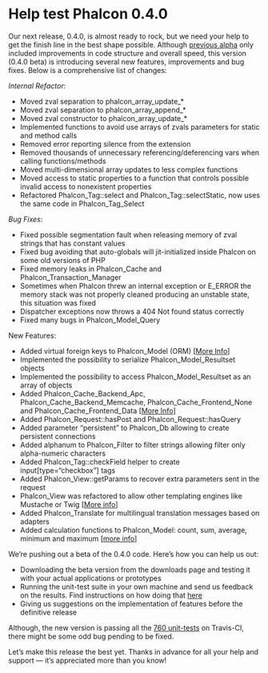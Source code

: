 <!--
slug: help-test-phalcon-0-4-0
date: Sun May 27 2012 02:48:00 GMT-0400 (EDT)
tags: php, frameworks, test, help
title: Help test Phalcon 0.4.0
id: 23849400049
link: http://blog.phalconphp.com/post/23849400049/help-test-phalcon-0-4-0
raw: {"blog_name":"phalconphp","id":23849400049,"post_url":"http://blog.phalconphp.com/post/23849400049/help-test-phalcon-0-4-0","slug":"help-test-phalcon-0-4-0","type":"text","date":"2012-05-27 06:48:00 GMT","timestamp":1338101280,"state":"published","format":"html","reblog_key":"QWCCBTCD","tags":["php","frameworks","test","help"],"short_url":"http://tmblr.co/Z6PumvMDYFRn","highlighted":[],"note_count":0,"source_url":"https://github.com/phalcon/cphalcon","source_title":"github.com","title":"Help test Phalcon 0.4.0","body":"<p>Our next release, 0.4.0, is almost ready to rock, but we need your help to get the finish line in the best shape possible. Although <a href=\"http://blog.phalconphp.com/post/23111713730/introducing-phalcon-0-4-0-alpha\">previous alpha</a> only included improvements in code structure and overall speed, this version (0.4.0 beta) is introducing several new features, improvements and bug fixes. Below is a comprehensive list of changes:</p>\n<p><em>Internal Refactor:</em></p>\n<ul><li>Moved zval separation to phalcon_array_update_*</li>\n<li>Moved zval separation to phalcon_array_append_*</li>\n<li>Moved zval constructor to phalcon_array_update_*</li>\n<li>Implemented functions to avoid use arrays of zvals parameters for static and method calls</li>\n<li>Removed error reporting silence from the extension</li>\n<li>Removed thousands of unnecessary referencing/deferencing vars when calling functions/methods</li>\n<li>Moved multi-dimensional array updates to less complex functions</li>\n<li>Moved access to static properties to a function that controls possible invalid access to <span class=\"correction  alternate\" id=\"GingerWidget-correction-0\">nonexistent</span> properties</li>\n<li>Refactored Phalcon_Tag::select and Phalcon_Tag::selectStatic, now uses the same code in Phalcon_Tag_Select</li>\n</ul><p><em>Bug Fixes</em>:</p>\n<ul><li>Fixed possible segmentation fault when releasing memory of zval strings that has constant values</li>\n<li>Fixed bug avoiding that auto-globals will jit-initialized inside Phalcon on some old versions of PHP</li>\n<li>Fixed memory leaks in Phalcon_Cache and Phalcon_Transaction_Manager</li>\n<li>Sometimes when Phalcon threw<span class=\"st\"></span> an internal exception or E_ERROR the memory stack was not properly cleaned producing an unstable state, this situation was fixed</li>\n<li>Dispatcher exceptions now throws a 404 Not found status correctly</li>\n<li>Fixed many bugs in Phalcon_Model_Query</li>\n</ul><p>New Features:</p>\n<ul><li>Added virtual foreign keys to Phalcon_Model (ORM) [<a href=\"http://phalconphp.com/documentation/models#virtual-fkeys\">More Info</a>]</li>\n<li>Implemented the possibility to serialize Phalcon_Model_Resultset objects</li>\n<li>Implemented the possibility to access Phalcon_Model_Resultset as an array of objects</li>\n<li>Added Phalcon_Cache_Backend_Apc, Phalcon_Cache_Backend_Memcache, Phalcon_Cache_Frontend_None and Phalcon_Cache_Frontend_Data [<a href=\"http://phalconphp.com/documentation/cache\">More Info</a>]</li>\n<li>Added Phalcon_Request::hasPost and Phalcon_Request::hasQuery</li>\n<li>Added parameter &ldquo;persistent&rdquo; to Phalcon_Db allowing to create persistent connections</li>\n<li>Added alphanum to Phalcon_Filter to filter strings allowing filter only alpha-numeric characters</li>\n<li>Added Phalcon_Tag::checkField helper to create input[type=&ldquo;checkbox&rdquo;] tags</li>\n<li>Added Phalcon_View::getParams to recover extra parameters sent in the request</li>\n<li>Phalcon_View was refactored to allow other templating engines like Mustache or Twig [<a href=\"http://phalconphp.com/documentation/views#engines\">More info</a>]</li>\n<li>Added Phalcon_Translate for multilingual translation messages based on adapters</li>\n<li>Added calculation functions to Phalcon_Model: count, sum, average, minimum and maximum [<a href=\"http://phalconphp.com/documentation/models#calculations\">more info</a>]</li>\n</ul><p>We’re pushing out a beta of the 0.4.0 code. Here’s how you can help us out:</p>\n<ul><li>Downloading the beta version from the downloads page and testing it with your actual applications or prototypes</li>\n<li>Running the unit-test suite in your own machine and send us feedback on the results. Find instructions on how doing that <a href=\"https://github.com/phalcon/cphalcon/tree/master/unit-tests\">here</a></li>\n<li>Giving us suggestions on the implementation of features before the definitive release</li>\n</ul><p>Although, the new version is passing all the <a href=\"http://travis-ci.org/#!/phalcon/cphalcon/builds/1445961\">760 unit-tests</a> on Travis-CI, there might be some odd bug pending to be fixed.</p>\n<p>Let&rsquo;s make this release the best yet. Thanks in advance for all your help and support — it’s appreciated more than you know!</p>","reblog":{"tree_html":"","comment":"<p>Our next release, 0.4.0, is almost ready to rock, but we need your help to get the finish line in the best shape possible.&nbsp;Although <a href=\"http://blog.phalconphp.com/post/23111713730/introducing-phalcon-0-4-0-alpha\">previous alpha</a> only included improvements in code structure and overall speed, this version (0.4.0 beta) is introducing several new features, improvements and bug fixes. Below is a comprehensive list of changes:</p>\n<p><em>Internal Refactor:</em></p>\n<ul><li>Moved zval separation to phalcon_array_update_*</li>\n<li>Moved zval separation to phalcon_array_append_*</li>\n<li>Moved zval constructor to phalcon_array_update_*</li>\n<li>Implemented functions to avoid use arrays of zvals parameters for static and method calls</li>\n<li>Removed error reporting silence from the extension</li>\n<li>Removed thousands of unnecessary referencing/deferencing vars when calling functions/methods</li>\n<li>Moved multi-dimensional array updates to less complex functions</li>\n<li>Moved access to static properties to a function that controls possible invalid access to <span class=\"correction  alternate\" id=\"GingerWidget-correction-0\">nonexistent</span> properties</li>\n<li>Refactored Phalcon_Tag::select and Phalcon_Tag::selectStatic, now uses the same code in Phalcon_Tag_Select</li>\n</ul><p><em>Bug Fixes</em>:</p>\n<ul><li>Fixed possible segmentation fault when releasing memory of zval strings that has constant values</li>\n<li>Fixed bug avoiding that auto-globals will jit-initialized inside Phalcon on some old versions of PHP</li>\n<li>Fixed memory leaks in Phalcon_Cache and Phalcon_Transaction_Manager</li>\n<li>Sometimes when Phalcon threw<span class=\"st\"></span> an internal exception or E_ERROR the memory stack was not properly cleaned producing an unstable state, this situation was fixed</li>\n<li>Dispatcher exceptions now throws a 404 Not found status correctly</li>\n<li>Fixed many bugs in Phalcon_Model_Query</li>\n</ul><p>New Features:</p>\n<ul><li>Added virtual foreign keys to Phalcon_Model (ORM) [<a href=\"http://phalconphp.com/documentation/models#virtual-fkeys\">More Info</a>]</li>\n<li>Implemented the possibility to serialize Phalcon_Model_Resultset objects</li>\n<li>Implemented the possibility to access Phalcon_Model_Resultset as an array of objects</li>\n<li>Added Phalcon_Cache_Backend_Apc, Phalcon_Cache_Backend_Memcache, Phalcon_Cache_Frontend_None and Phalcon_Cache_Frontend_Data [<a href=\"http://phalconphp.com/documentation/cache\">More Info</a>]</li>\n<li>Added Phalcon_Request::hasPost and Phalcon_Request::hasQuery</li>\n<li>Added parameter &ldquo;persistent&rdquo; to Phalcon_Db allowing to create persistent connections</li>\n<li>Added alphanum to Phalcon_Filter to filter strings allowing filter only alpha-numeric characters</li>\n<li>Added Phalcon_Tag::checkField helper to create input[type=&ldquo;checkbox&rdquo;] tags</li>\n<li>Added Phalcon_View::getParams to recover extra parameters sent in the request</li>\n<li>Phalcon_View was refactored to allow other templating engines like Mustache or Twig [<a href=\"http://phalconphp.com/documentation/views#engines\">More info</a>]</li>\n<li>Added Phalcon_Translate for multilingual translation messages based on adapters</li>\n<li>Added calculation functions to Phalcon_Model: count, sum, average, minimum and maximum [<a href=\"http://phalconphp.com/documentation/models#calculations\">more info</a>]</li>\n</ul><p>We&rsquo;re pushing out a beta of the 0.4.0 code. Here&rsquo;s how you can help us out:</p>\n<ul><li>Downloading the beta version from the downloads page and testing it with your actual applications or prototypes</li>\n<li>Running the unit-test suite in your own machine and send us feedback on the results. Find instructions on how doing that <a href=\"https://github.com/phalcon/cphalcon/tree/master/unit-tests\">here</a></li>\n<li>Giving us suggestions on the implementation of features before the definitive release</li>\n</ul><p>Although, the new version is passing all the <a href=\"http://travis-ci.org/#!/phalcon/cphalcon/builds/1445961\">760 unit-tests</a> on Travis-CI, there might be some odd bug pending to be fixed.</p>\n<p>Let&rsquo;s make this release the best yet. Thanks in advance for all your help and support &mdash; it&rsquo;s appreciated more than you know!</p>"},"trail":[{"blog":{"name":"phalconphp","theme":{"header_full_width":1117,"header_full_height":426,"header_focus_width":758,"header_focus_height":426,"avatar_shape":"square","background_color":"#FAFAFA","body_font":"Helvetica Neue","header_bounds":"0,937,426,179","header_image":"http://static.tumblr.com/be2b0380984b972b47699d457f4c0ffb/ivjir8a/815nn0qo7/tumblr_static_28z87js742xwowwo0kco04ogs.jpg","header_image_focused":"http://static.tumblr.com/be2b0380984b972b47699d457f4c0ffb/ivjir8a/laHnn0qo9/tumblr_static_tumblr_static_28z87js742xwowwo0kco04ogs_focused_v3.jpg","header_image_scaled":"http://static.tumblr.com/be2b0380984b972b47699d457f4c0ffb/ivjir8a/815nn0qo7/tumblr_static_28z87js742xwowwo0kco04ogs_2048_v2.jpg","header_stretch":true,"link_color":"#529ECC","show_avatar":true,"show_description":true,"show_header_image":true,"show_title":true,"title_color":"#444444","title_font":"Gibson","title_font_weight":"bold"}},"post":{"id":"23849400049"},"content":"<p>Our next release, 0.4.0, is almost ready to rock, but we need your help to get the finish line in the best shape possible. Although <a href=\"http://blog.phalconphp.com/post/23111713730/introducing-phalcon-0-4-0-alpha\">previous alpha</a> only included improvements in code structure and overall speed, this version (0.4.0 beta) is introducing several new features, improvements and bug fixes. Below is a comprehensive list of changes:</p>\n<p><em>Internal Refactor:</em></p>\n<ul><li>Moved zval separation to phalcon_array_update_*</li>\n<li>Moved zval separation to phalcon_array_append_*</li>\n<li>Moved zval constructor to phalcon_array_update_*</li>\n<li>Implemented functions to avoid use arrays of zvals parameters for static and method calls</li>\n<li>Removed error reporting silence from the extension</li>\n<li>Removed thousands of unnecessary referencing/deferencing vars when calling functions/methods</li>\n<li>Moved multi-dimensional array updates to less complex functions</li>\n<li>Moved access to static properties to a function that controls possible invalid access to <span class=\"correction  alternate\" id=\"GingerWidget-correction-0\">nonexistent</span> properties</li>\n<li>Refactored Phalcon_Tag::select and Phalcon_Tag::selectStatic, now uses the same code in Phalcon_Tag_Select</li>\n</ul><p><em>Bug Fixes</em>:</p>\n<ul><li>Fixed possible segmentation fault when releasing memory of zval strings that has constant values</li>\n<li>Fixed bug avoiding that auto-globals will jit-initialized inside Phalcon on some old versions of PHP</li>\n<li>Fixed memory leaks in Phalcon_Cache and Phalcon_Transaction_Manager</li>\n<li>Sometimes when Phalcon threw<span class=\"st\"></span> an internal exception or E_ERROR the memory stack was not properly cleaned producing an unstable state, this situation was fixed</li>\n<li>Dispatcher exceptions now throws a 404 Not found status correctly</li>\n<li>Fixed many bugs in Phalcon_Model_Query</li>\n</ul><p>New Features:</p>\n<ul><li>Added virtual foreign keys to Phalcon_Model (ORM) [<a href=\"http://phalconphp.com/documentation/models#virtual-fkeys\">More Info</a>]</li>\n<li>Implemented the possibility to serialize Phalcon_Model_Resultset objects</li>\n<li>Implemented the possibility to access Phalcon_Model_Resultset as an array of objects</li>\n<li>Added Phalcon_Cache_Backend_Apc, Phalcon_Cache_Backend_Memcache, Phalcon_Cache_Frontend_None and Phalcon_Cache_Frontend_Data [<a href=\"http://phalconphp.com/documentation/cache\">More Info</a>]</li>\n<li>Added Phalcon_Request::hasPost and Phalcon_Request::hasQuery</li>\n<li>Added parameter “persistent” to Phalcon_Db allowing to create persistent connections</li>\n<li>Added alphanum to Phalcon_Filter to filter strings allowing filter only alpha-numeric characters</li>\n<li>Added Phalcon_Tag::checkField helper to create input[type=“checkbox”] tags</li>\n<li>Added Phalcon_View::getParams to recover extra parameters sent in the request</li>\n<li>Phalcon_View was refactored to allow other templating engines like Mustache or Twig [<a href=\"http://phalconphp.com/documentation/views#engines\">More info</a>]</li>\n<li>Added Phalcon_Translate for multilingual translation messages based on adapters</li>\n<li>Added calculation functions to Phalcon_Model: count, sum, average, minimum and maximum [<a href=\"http://phalconphp.com/documentation/models#calculations\">more info</a>]</li>\n</ul><p>We’re pushing out a beta of the 0.4.0 code. Here’s how you can help us out:</p>\n<ul><li>Downloading the beta version from the downloads page and testing it with your actual applications or prototypes</li>\n<li>Running the unit-test suite in your own machine and send us feedback on the results. Find instructions on how doing that <a href=\"https://github.com/phalcon/cphalcon/tree/master/unit-tests\">here</a></li>\n<li>Giving us suggestions on the implementation of features before the definitive release</li>\n</ul><p>Although, the new version is passing all the <a href=\"http://travis-ci.org/#!/phalcon/cphalcon/builds/1445961\">760 unit-tests</a> on Travis-CI, there might be some odd bug pending to be fixed.</p>\n<p>Let’s make this release the best yet. Thanks in advance for all your help and support — it’s appreciated more than you know!</p>","content_raw":"<p>Our next release, 0.4.0, is almost ready to rock, but we need your help to get the finish line in the best shape possible.&nbsp;Although <a href=\"http://blog.phalconphp.com/post/23111713730/introducing-phalcon-0-4-0-alpha\">previous alpha</a> only included improvements in code structure and overall speed, this version (0.4.0 beta) is introducing several new features, improvements and bug fixes. Below is a comprehensive list of changes:</p>\r\n<p><em>Internal Refactor:</em></p>\r\n<ul><li>Moved zval separation to phalcon_array_update_*</li>\r\n<li>Moved zval separation to phalcon_array_append_*</li>\r\n<li>Moved zval constructor to phalcon_array_update_*</li>\r\n<li>Implemented functions to avoid use arrays of zvals parameters for static and method calls</li>\r\n<li>Removed error reporting silence from the extension</li>\r\n<li>Removed thousands of unnecessary referencing/deferencing vars when calling functions/methods</li>\r\n<li>Moved multi-dimensional array updates to less complex functions</li>\r\n<li>Moved access to static properties to a function that controls possible invalid access to <span class=\"correction  alternate\" id=\"GingerWidget-correction-0\">nonexistent</span> properties</li>\r\n<li>Refactored Phalcon_Tag::select and Phalcon_Tag::selectStatic, now uses the same code in Phalcon_Tag_Select</li>\r\n</ul><p><em>Bug Fixes</em>:</p>\r\n<ul><li>Fixed possible segmentation fault when releasing memory of zval strings that has constant values</li>\r\n<li>Fixed bug avoiding that auto-globals will jit-initialized inside Phalcon on some old versions of PHP</li>\r\n<li>Fixed memory leaks in Phalcon_Cache and Phalcon_Transaction_Manager</li>\r\n<li>Sometimes when Phalcon threw<span class=\"st\"></span> an internal exception or E_ERROR the memory stack was not properly cleaned producing an unstable state, this situation was fixed</li>\r\n<li>Dispatcher exceptions now throws a 404 Not found status correctly</li>\r\n<li>Fixed many bugs in Phalcon_Model_Query</li>\r\n</ul><p>New Features:</p>\r\n<ul><li>Added virtual foreign keys to Phalcon_Model (ORM) [<a href=\"http://phalconphp.com/documentation/models#virtual-fkeys\">More Info</a>]</li>\r\n<li>Implemented the possibility to serialize Phalcon_Model_Resultset objects</li>\r\n<li>Implemented the possibility to access Phalcon_Model_Resultset as an array of objects</li>\r\n<li>Added Phalcon_Cache_Backend_Apc, Phalcon_Cache_Backend_Memcache, Phalcon_Cache_Frontend_None and Phalcon_Cache_Frontend_Data [<a href=\"http://phalconphp.com/documentation/cache\">More Info</a>]</li>\r\n<li>Added Phalcon_Request::hasPost and Phalcon_Request::hasQuery</li>\r\n<li>Added parameter \"persistent\" to Phalcon_Db allowing to create persistent connections</li>\r\n<li>Added alphanum to Phalcon_Filter to filter strings allowing filter only alpha-numeric characters</li>\r\n<li>Added Phalcon_Tag::checkField helper to create input[type=\"checkbox\"] tags</li>\r\n<li>Added Phalcon_View::getParams to recover extra parameters sent in the request</li>\r\n<li>Phalcon_View was refactored to allow other templating engines like Mustache or Twig [<a href=\"http://phalconphp.com/documentation/views#engines\">More info</a>]</li>\r\n<li>Added Phalcon_Translate for multilingual translation messages based on adapters</li>\r\n<li>Added calculation functions to Phalcon_Model: count, sum, average, minimum and maximum [<a href=\"http://phalconphp.com/documentation/models#calculations\">more info</a>]</li>\r\n</ul><p>We&rsquo;re pushing out a beta of the 0.4.0 code. Here&rsquo;s how you can help us out:</p>\r\n<ul><li>Downloading the beta version from the downloads page and testing it with your actual applications or prototypes</li>\r\n<li>Running the unit-test suite in your own machine and send us feedback on the results. Find instructions on how doing that <a href=\"https://github.com/phalcon/cphalcon/tree/master/unit-tests\">here</a></li>\r\n<li>Giving us suggestions on the implementation of features before the definitive release</li>\r\n</ul><p>Although, the new version is passing all the <a href=\"http://travis-ci.org/#!/phalcon/cphalcon/builds/1445961\">760 unit-tests</a> on Travis-CI, there might be some odd bug pending to be fixed.</p>\r\n<p>Let's make this release the best yet. Thanks in advance for all your help and support &mdash; it&rsquo;s appreciated more than you know!</p>","is_current_item":true,"is_root_item":true}]}
publish: 2012-05-027
-->


Help test Phalcon 0.4.0
=======================

Our next release, 0.4.0, is almost ready to rock, but we need your help
to get the finish line in the best shape possible. Although [previous
alpha](http://blog.phalconphp.com/post/23111713730/introducing-phalcon-0-4-0-alpha)
only included improvements in code structure and overall speed, this
version (0.4.0 beta) is introducing several new features, improvements
and bug fixes. Below is a comprehensive list of changes:

*Internal Refactor:*

-   Moved zval separation to phalcon\_array\_update\_\*
-   Moved zval separation to phalcon\_array\_append\_\*
-   Moved zval constructor to phalcon\_array\_update\_\*
-   Implemented functions to avoid use arrays of zvals parameters for
    static and method calls
-   Removed error reporting silence from the extension
-   Removed thousands of unnecessary referencing/deferencing vars when
    calling functions/methods
-   Moved multi-dimensional array updates to less complex functions
-   Moved access to static properties to a function that controls
    possible invalid access to nonexistent properties
-   Refactored Phalcon\_Tag::select and Phalcon\_Tag::selectStatic, now
    uses the same code in Phalcon\_Tag\_Select

*Bug Fixes*:

-   Fixed possible segmentation fault when releasing memory of zval
    strings that has constant values
-   Fixed bug avoiding that auto-globals will jit-initialized inside
    Phalcon on some old versions of PHP
-   Fixed memory leaks in Phalcon\_Cache and
    Phalcon\_Transaction\_Manager
-   Sometimes when Phalcon threw an internal exception or E\_ERROR the
    memory stack was not properly cleaned producing an unstable state,
    this situation was fixed
-   Dispatcher exceptions now throws a 404 Not found status correctly
-   Fixed many bugs in Phalcon\_Model\_Query

New Features:

-   Added virtual foreign keys to Phalcon\_Model (ORM) [[More
    Info](http://phalconphp.com/documentation/models#virtual-fkeys)]
-   Implemented the possibility to serialize Phalcon\_Model\_Resultset
    objects
-   Implemented the possibility to access Phalcon\_Model\_Resultset as
    an array of objects
-   Added Phalcon\_Cache\_Backend\_Apc,
    Phalcon\_Cache\_Backend\_Memcache, Phalcon\_Cache\_Frontend\_None
    and Phalcon\_Cache\_Frontend\_Data [[More
    Info](http://phalconphp.com/documentation/cache)]
-   Added Phalcon\_Request::hasPost and Phalcon\_Request::hasQuery
-   Added parameter “persistent” to Phalcon\_Db allowing to create
    persistent connections
-   Added alphanum to Phalcon\_Filter to filter strings allowing filter
    only alpha-numeric characters
-   Added Phalcon\_Tag::checkField helper to create
    input[type=“checkbox”] tags
-   Added Phalcon\_View::getParams to recover extra parameters sent in
    the request
-   Phalcon\_View was refactored to allow other templating engines like
    Mustache or Twig [[More
    info](http://phalconphp.com/documentation/views#engines)]
-   Added Phalcon\_Translate for multilingual translation messages based
    on adapters
-   Added calculation functions to Phalcon\_Model: count, sum, average,
    minimum and maximum [[more
    info](http://phalconphp.com/documentation/models#calculations)]

We’re pushing out a beta of the 0.4.0 code. Here’s how you can help us
out:

-   Downloading the beta version from the downloads page and testing it
    with your actual applications or prototypes
-   Running the unit-test suite in your own machine and send us feedback
    on the results. Find instructions on how doing that
    [here](https://github.com/phalcon/cphalcon/tree/master/unit-tests)
-   Giving us suggestions on the implementation of features before the
    definitive release

Although, the new version is passing all the [760
unit-tests](http://travis-ci.org/#!/phalcon/cphalcon/builds/1445961) on
Travis-CI, there might be some odd bug pending to be fixed.

Let’s make this release the best yet. Thanks in advance for all your
help and support — it’s appreciated more than you know!

